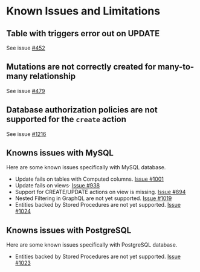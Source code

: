 # Known Issues and Limitations

## Table with triggers error out on UPDATE

See issue [#452](https://github.com/Azure/data-api-builder/issues/452)

## Mutations are not correctly created for many-to-many relationship

See issue [#479](https://github.com/Azure/data-api-builder/issues/479)

## Database authorization policies are not supported for the `create` action

See issue [#1216](https://github.com/Azure/data-api-builder/issues/1216)
## Knowns issues with MySQL 
Here are some known issues specifically with MySQL database. 
- Update fails on tables with Computed columns. [Issue #1001](https://github.com/Azure/data-api-builder/issues/1001)
- Update fails on views· [Issue #938](https://github.com/Azure/data-api-builder/issues/938)
- Support for CREATE/UPDATE actions on view is missing. [Issue #894](https://github.com/Azure/data-api-builder/issues/894)
- Nested Filtering in GraphQL are not yet supported. [Issue #1019](https://github.com/Azure/data-api-builder/issues/1019)
- Entities backed by Stored Procedures are not yet supported. [Issue #1024](https://github.com/Azure/data-api-builder/issues/1024)

## Knowns issues with PostgreSQL
Here are some known issues specifically with PostgreSQL database.
- Entities backed by Stored Procedures are not yet supported. [Issue #1023](https://github.com/Azure/data-api-builder/issues/1023)